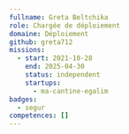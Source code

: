 ```yaml
---
fullname: Greta Beltchika
role: Chargée de déploiement
domaine: Déploiement
github: greta712
missions:
  - start: 2021-10-28
    end: 2025-04-30
    status: independent
    startups:
      - ma-cantine-egalim
badges:
  - segur
competences: []
---
```

